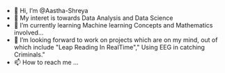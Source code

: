 - 👋 Hi, I’m @Aastha-Shreya
- 👀 My interet is towards Data Analysis and Data Science
- 🌱 I’m currently learning Machine learning Concepts and Mathematics involved...
- 💞️ I’m looking forward to work on projects which are on my mind, out of which include "Leap Reading In RealTime"," Using EEG in catching Criminals."
- 📫 How to reach me ...

<!---
Aastha-Shreya/Aastha-Shreya is a ✨ special ✨ repository because its `README.md` (this file) appears on your GitHub profile.
You can click the Preview link to take a look at your changes.
--->
